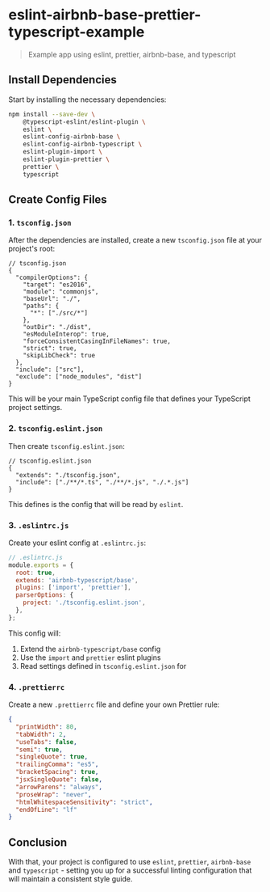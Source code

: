 # eslint-airbnb-base-prettier-typescript-example

> Example app using eslint, prettier, airbnb-base, and typescript

## Install Dependencies

Start by installing the necessary dependencies:

```bash
npm install --save-dev \
    @typescript-eslint/eslint-plugin \
    eslint \
    eslint-config-airbnb-base \
    eslint-config-airbnb-typescript \
    eslint-plugin-import \
    eslint-plugin-prettier \
    prettier \
    typescript
```

## Create Config Files

### 1. `tsconfig.json`

After the dependencies are installed, create a new `tsconfig.json` file at your project's root:

```jsonc
// tsconfig.json
{
  "compilerOptions": {
    "target": "es2016",
    "module": "commonjs",
    "baseUrl": "./",
    "paths": {
      "*": ["./src/*"]
    },
    "outDir": "./dist",
    "esModuleInterop": true,
    "forceConsistentCasingInFileNames": true,
    "strict": true,
    "skipLibCheck": true
  },
  "include": ["src"],
  "exclude": ["node_modules", "dist"]
}
```

This will be your main TypeScript config file that defines your TypeScript project settings.

### 2. `tsconfig.eslint.json`

Then create `tsconfig.eslint.json`:

```jsonc
// tsconfig.eslint.json
{
  "extends": "./tsconfig.json",
  "include": ["./**/*.ts", "./**/*.js", "./.*.js"]
}
```

This defines is the config that will be read by `eslint`.

### 3. `.eslintrc.js`

Create your eslint config at `.eslintrc.js`:

```js
// .eslintrc.js
module.exports = {
  root: true,
  extends: 'airbnb-typescript/base',
  plugins: ['import', 'prettier'],
  parserOptions: {
    project: './tsconfig.eslint.json',
  },
};
```

This config will:

1. Extend the `airbnb-typescript/base` config
2. Use the `import` and `prettier` eslint plugins
3. Read settings defined in `tsconfig.eslint.json` for

### 4. `.prettierrc`

Create a new `.prettierrc` file and define your own Prettier rule:

```json
{
  "printWidth": 80,
  "tabWidth": 2,
  "useTabs": false,
  "semi": true,
  "singleQuote": true,
  "trailingComma": "es5",
  "bracketSpacing": true,
  "jsxSingleQuote": false,
  "arrowParens": "always",
  "proseWrap": "never",
  "htmlWhitespaceSensitivity": "strict",
  "endOfLine": "lf"
}
```

## Conclusion

With that, your project is configured to use `eslint`, `prettier`, `airbnb-base` and `typescript` - setting you up for a successful linting configuration that will maintain a consistent style guide.
